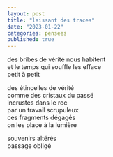 ```yaml
---
layout: post
title: "laissant des traces"
date: "2023-01-22"
categories: pensees
published: true
---
```


des bribes de vérité nous habitent  
et le temps qui souffle les efface  
petit à petit  

des étincelles de vérité  
comme des cristaux du passé  
incrustés dans le roc  
par un travail scrupuleux  
ces fragments dégagés  
on les place à la lumière  

souvenirs altérés  
passage obligé  
